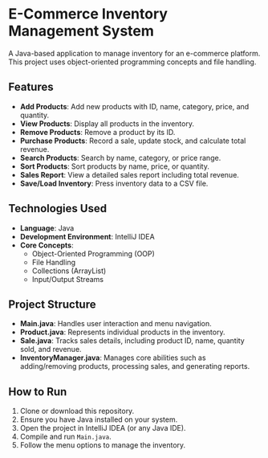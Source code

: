 # E-Commerce Inventory Management System

A Java-based application to manage inventory for an e-commerce platform. This project uses object-oriented programming concepts and file handling.

## Features

- **Add Products**: Add new products with ID, name, category, price, and quantity.
- **View Products**: Display all products in the inventory.
- **Remove Products**: Remove a product by its ID.
- **Purchase Products**: Record a sale, update stock, and calculate total revenue.
- **Search Products**: Search by name, category, or price range.
- **Sort Products**: Sort products by name, price, or quantity.
- **Sales Report**: View a detailed sales report including total revenue.
- **Save/Load Inventory**: Press inventory data to a CSV file.

## Technologies Used

- **Language**: Java
- **Development Environment**: IntelliJ IDEA
- **Core Concepts**:
  - Object-Oriented Programming (OOP)
  - File Handling
  - Collections (ArrayList)
  - Input/Output Streams

## Project Structure

- **Main.java**: Handles user interaction and menu navigation.
- **Product.java**: Represents individual products in the inventory.
- **Sale.java**: Tracks sales details, including product ID, name, quantity sold, and revenue.
- **InventoryManager.java**: Manages core abilities such as adding/removing products, processing sales, and generating reports.

## How to Run

1. Clone or download this repository.
2. Ensure you have Java installed on your system.
3. Open the project in IntelliJ IDEA (or any Java IDE).
4. Compile and run `Main.java`.
5. Follow the menu options to manage the inventory.
